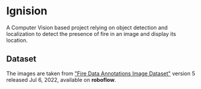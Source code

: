 # Ignision
A Computer Vision based project relying on object detection and localization to detect the presence of fire in an image and display its location.
## Dataset
The images are taken from ["Fire Data Annotations Image Dataset"](https://universe.roboflow.com/fire-detection/fire-data-annotations/dataset/5) version 5 released Jul 6, 2022, available on **roboflow**.

